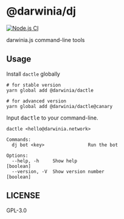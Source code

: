 # @darwinia/dj

[![Node.js CI][workflow-badge]][github]

darwinia.js command-line tools

## Usage

Install `dactle` globally

```shell
# for stable version
yarn global add @darwinia/dactle

# for advanced version
yarn global add @darwinia/dactle@canary
```

Input <kbd>dactle</kbd> to your command-line.

```text
dactle <hello@darwinia.network>

Commands:
  dj bot <key>                Run the bot

Options:
  --help, -h     Show help                                             [boolean]
  --version, -V  Show version number                                   [boolean]
```
  
## LICENSE

GPL-3.0

[github]: https://github.com/darwinia-network/darwinia.js
[workflow-badge]: https://github.com/darwinia-network/darwinia.js/workflows/Node.js%20CI/badge.svg
